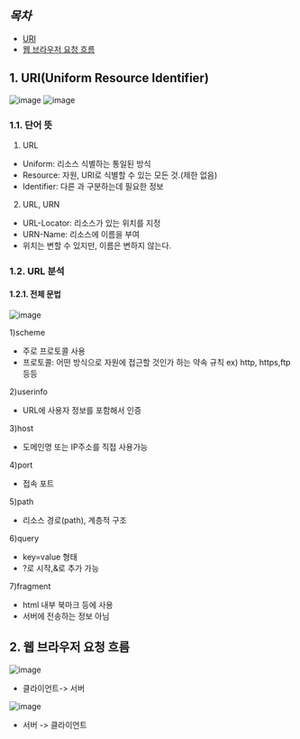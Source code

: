 ## ***목차***
- [URI]()
- [웹 브라우저 요청 흐름]()

## 1. URI(Uniform Resource Identifier)

![image](https://user-images.githubusercontent.com/109513458/180635297-9cb5fcc3-b735-4a65-88b8-8d2ad6ac46b0.png)
![image](https://user-images.githubusercontent.com/109513458/180635304-43f73899-69f1-4567-b805-affd9c4e53ff.png)

### 1.1. 단어 뜻
1) URL
- Uniform: 리소스 식별하는 통일된 방식
- Resource: 자원, URI로 식별할 수 있는 모든 것.(제한 없음)
- Identifier: 다른 과 구분하는데 필요한 정보
 
2) URL, URN
- URL-Locator: 리소스가 있는 위치를 지정
- URN-Name: 리소스에 이름을 부여
- 위치는 변할 수 있지만, 이름은 변하지 않는다.

### 1.2. URL 분석
#### 1.2.1. 전체 문법

![image](https://user-images.githubusercontent.com/109513458/180635473-e66fbe78-637d-4c7f-b268-3183a1624037.png)

1)scheme
- 주로 프로토콜 사용
- 프로토콜: 어떤 방식으로 자원에 접근할 것인가 하는 약속 규칙
  ex) http, https,ftp 등등
  
2)userinfo
- URL에 사용자 정보를 포함해서 인증

3)host
- 도메인명 또는 IP주소를 직접 사용가능

4)port
- 접속 포트

5)path
- 리소스 경로(path), 계층적 구조

6)query

- key=value 형태
- ?로 시작,&로 추가 가능

7)fragment

- html 내부 북마크 등에 사용
- 서버에 전송하는 정보 아님

## 2. 웹 브라우저 요청 흐름

![image](https://user-images.githubusercontent.com/109513458/180635671-c026bfac-f904-41ea-8698-1f317cd76490.png)

- 클라이언트-> 서버

![image](https://user-images.githubusercontent.com/109513458/180635680-97b3ba73-6363-4575-ac75-9dd8a5b3bd85.png)

- 서버 -> 클라이언트
